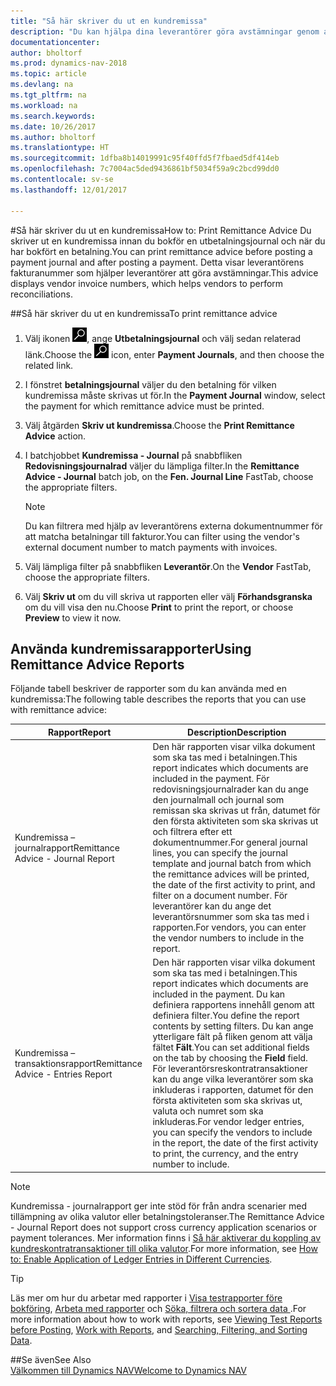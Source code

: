 ```yaml
---
title: "Så här skriver du ut en kundremissa"
description: "Du kan hjälpa dina leverantörer göra avstämningar genom att skriva ut en kundremissa innan du bokför en utbetalningsjournal och när du har bokfört en betalning."
documentationcenter: 
author: bholtorf
ms.prod: dynamics-nav-2018
ms.topic: article
ms.devlang: na
ms.tgt_pltfrm: na
ms.workload: na
ms.search.keywords: 
ms.date: 10/26/2017
ms.author: bholtorf
ms.translationtype: HT
ms.sourcegitcommit: 1dfba8b14019991c95f40ffd5f7fbaed5df414eb
ms.openlocfilehash: 7c7004ac5ded9436861bf5034f59a9c2bcd99dd0
ms.contentlocale: sv-se
ms.lasthandoff: 12/01/2017

---
```


#<a name="how-to-print-remittance-advice"></a><span data-ttu-id="0c02d-103">Så här skriver du ut en kundremissa</span><span class="sxs-lookup"><span data-stu-id="0c02d-103">How to: Print Remittance Advice</span></span>
<span data-ttu-id="0c02d-104">Du skriver ut en kundremissa innan du bokför en utbetalningsjournal och när du har bokfört en betalning.</span><span class="sxs-lookup"><span data-stu-id="0c02d-104">You can print remittance advice before posting a payment journal and after posting a payment.</span></span> <span data-ttu-id="0c02d-105">Detta visar leverantörens fakturanummer som hjälper leverantörer att göra avstämningar.</span><span class="sxs-lookup"><span data-stu-id="0c02d-105">This advice displays vendor invoice numbers, which helps vendors to perform reconciliations.</span></span>

##<a name="to-print-remittance-advice"></a><span data-ttu-id="0c02d-106">Så här skriver du ut en kundremissa</span><span class="sxs-lookup"><span data-stu-id="0c02d-106">To print remittance advice</span></span>
1. <span data-ttu-id="0c02d-107">Välj ikonen ![Söka efter sida eller rapport](media/ui-search/search_small.png "ikonen Söka efter sida eller rapport"), ange **Utbetalningsjournal** och välj sedan relaterad länk.</span><span class="sxs-lookup"><span data-stu-id="0c02d-107">Choose the ![Search for Page or Report](media/ui-search/search_small.png "Search for Page or Report icon") icon, enter **Payment Journals**, and then choose the related link.</span></span>  
2. <span data-ttu-id="0c02d-108">I fönstret **betalningsjournal** väljer du den betalning för vilken kundremissa måste skrivas ut för.</span><span class="sxs-lookup"><span data-stu-id="0c02d-108">In the **Payment Journal** window, select the payment for which remittance advice must be printed.</span></span>  
3. <span data-ttu-id="0c02d-109">Välj åtgärden **Skriv ut kundremissa**.</span><span class="sxs-lookup"><span data-stu-id="0c02d-109">Choose the **Print Remittance Advice** action.</span></span>  
4. <span data-ttu-id="0c02d-110">I batchjobbet **Kundremissa - Journal** på snabbfliken **Redovisningsjournalrad** väljer du lämpliga filter.</span><span class="sxs-lookup"><span data-stu-id="0c02d-110">In the **Remittance Advice - Journal** batch job, on the **Fen. Journal Line** FastTab, choose the appropriate filters.</span></span>  
  
    >[!Note]
    > <span data-ttu-id="0c02d-111">Du kan filtrera med hjälp av leverantörens externa dokumentnummer för att matcha betalningar till fakturor.</span><span class="sxs-lookup"><span data-stu-id="0c02d-111">You can filter using the vendor's external document number to match payments with invoices.</span></span>

5. <span data-ttu-id="0c02d-112">Välj lämpliga filter på snabbfliken **Leverantör**.</span><span class="sxs-lookup"><span data-stu-id="0c02d-112">On the **Vendor** FastTab, choose the appropriate filters.</span></span>  
6. <span data-ttu-id="0c02d-113">Välj **Skriv ut** om du vill skriva ut rapporten eller välj **Förhandsgranska** om du vill visa den nu.</span><span class="sxs-lookup"><span data-stu-id="0c02d-113">Choose **Print** to print the report, or choose **Preview** to view it now.</span></span>  

## <a name="using-remittance-advice-reports"></a><span data-ttu-id="0c02d-114">Använda kundremissarapporter</span><span class="sxs-lookup"><span data-stu-id="0c02d-114">Using Remittance Advice Reports</span></span>
<span data-ttu-id="0c02d-115">Följande tabell beskriver de rapporter som du kan använda med en kundremissa:</span><span class="sxs-lookup"><span data-stu-id="0c02d-115">The following table describes the reports that you can use with remittance advice:</span></span>

|<span data-ttu-id="0c02d-116">Rapport</span><span class="sxs-lookup"><span data-stu-id="0c02d-116">Report</span></span>|<span data-ttu-id="0c02d-117">Description</span><span class="sxs-lookup"><span data-stu-id="0c02d-117">Description</span></span>|
|----|----|
|<span data-ttu-id="0c02d-118">Kundremissa – journalrapport</span><span class="sxs-lookup"><span data-stu-id="0c02d-118">Remittance Advice - Journal Report</span></span>|<span data-ttu-id="0c02d-119">Den här rapporten visar vilka dokument som ska tas med i betalningen.</span><span class="sxs-lookup"><span data-stu-id="0c02d-119">This report indicates which documents are included in the payment.</span></span> <span data-ttu-id="0c02d-120">För redovisningsjournalrader kan du ange den journalmall och journal som remissan ska skrivas ut från, datumet för den första aktiviteten som ska skrivas ut och filtrera efter ett dokumentnummer.</span><span class="sxs-lookup"><span data-stu-id="0c02d-120">For general journal lines, you can specify the journal template and journal batch from which the remittance advices will be printed, the date of the first activity to print, and filter on a document number.</span></span> <span data-ttu-id="0c02d-121">För leverantörer kan du ange det leverantörsnummer som ska tas med i rapporten.</span><span class="sxs-lookup"><span data-stu-id="0c02d-121">For vendors, you can enter the vendor numbers to include in the report.</span></span> |
|<span data-ttu-id="0c02d-122">Kundremissa – transaktionsrapport</span><span class="sxs-lookup"><span data-stu-id="0c02d-122">Remittance Advice - Entries Report</span></span>| <span data-ttu-id="0c02d-123">Den här rapporten visar vilka dokument som ska tas med i betalningen.</span><span class="sxs-lookup"><span data-stu-id="0c02d-123">This report indicates which documents are included in the payment.</span></span> <span data-ttu-id="0c02d-124">Du kan definiera rapportens innehåll genom att definiera filter.</span><span class="sxs-lookup"><span data-stu-id="0c02d-124">You define the report contents by setting filters.</span></span> <span data-ttu-id="0c02d-125">Du kan ange ytterligare fält på fliken genom att välja fältet **Fält**.</span><span class="sxs-lookup"><span data-stu-id="0c02d-125">You can set additional fields on the tab by choosing the **Field** field.</span></span> <span data-ttu-id="0c02d-126">För leverantörsreskontratransaktioner kan du ange vilka leverantörer som ska inkluderas i rapporten, datumet för den första aktiviteten som ska skrivas ut, valuta och numret som ska inkluderas.</span><span class="sxs-lookup"><span data-stu-id="0c02d-126">For vendor ledger entries, you can specify the vendors to include in the report, the date of the first activity to print, the currency, and the entry number to include.</span></span> |

> [!Note]
> <span data-ttu-id="0c02d-127">Kundremissa - journalrapport ger inte stöd för från andra scenarier med tillämpning av olika valutor eller betalningstoleranser.</span><span class="sxs-lookup"><span data-stu-id="0c02d-127">The Remittance Advice - Journal Report does not support cross currency application scenarios or payment tolerances.</span></span> <span data-ttu-id="0c02d-128">Mer information finns i [Så här aktiverar du koppling av kundreskontratransaktioner till olika valutor](finance-how-enable-application-ledger-entries-different-currencies.md).</span><span class="sxs-lookup"><span data-stu-id="0c02d-128">For more information, see [How to: Enable Application of Ledger Entries in Different Currencies](finance-how-enable-application-ledger-entries-different-currencies.md).</span></span>

> [!Tip]
> <span data-ttu-id="0c02d-129">Läs mer om hur du arbetar med rapporter i [Visa testrapporter före bokföring](ui-how-view-test-reports-posting.md), [Arbeta med rapporter](ui-work-report.md) och [Söka, filtrera och sortera data ](ui-enter-criteria-filters.md).</span><span class="sxs-lookup"><span data-stu-id="0c02d-129">For more information about how to work with reports, see [Viewing Test Reports before Posting](ui-how-view-test-reports-posting.md), [Work with Reports](ui-work-report.md), and [Searching, Filtering, and Sorting Data](ui-enter-criteria-filters.md).</span></span>

##<a name="see-also"></a><span data-ttu-id="0c02d-130">Se även</span><span class="sxs-lookup"><span data-stu-id="0c02d-130">See Also</span></span>  
[<span data-ttu-id="0c02d-131">Välkommen till Dynamics NAV</span><span class="sxs-lookup"><span data-stu-id="0c02d-131">Welcome to Dynamics NAV</span></span>](across-get-started.md)
